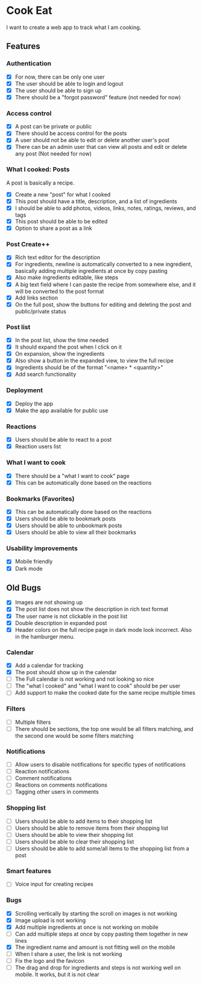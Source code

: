 # Cook Eat

I want to create a web app to track what I am cooking.

## Features

### Authentication

- [x] For now, there can be only one user
- [x] The user should be able to login and logout
- [x] The user should be able to sign up
- [x] There should be a "forgot password" feature (not needed for now)

### Access control

- [x] A post can be private or public
- [x] There should be access control for the posts
- [x] A user should not be able to edit or delete another user's post
- [x] There can be an admin user that can view all posts and edit or delete any post (Not needed for now)

### What I cooked: Posts

A post is basically a recipe.

- [x] Create a new "post" for what I cooked
- [x] This post should have a title, description, and a list of ingredients
- [x] I should be able to add photos, videos, links, notes, ratings, reviews, and tags
- [x] This post should be able to be edited
- [x] Option to share a post as a link

### Post Create++

- [x] Rich text editor for the description
- [x] For ingredients, newline is automatically converted to a new ingredient, basically adding multiple ingredients at once by copy pasting
- [x] Also make ingredients editable, like steps
- [x] A big text field where I can paste the recipe from somewhere else, and it will be converted to the post format
- [x] Add links section
- [x] On the full post, show the buttons for editing and deleting the post and public/private status

### Post list

- [x] In the post list, show the time needed
- [x] It should expand the post when I click on it
- [x] On expansion, show the ingredients
- [x] Also show a button in the expanded view, to view the full recipe
- [x] Ingredients should be of the format "\<name> * \<quantity>"
- [x] Add search functionality

### Deployment

- [x] Deploy the app
- [x] Make the app available for public use

### Reactions

- [x] Users should be able to react to a post
- [x] Reaction users list

### What I want to cook

- [x] There should be a "what I want to cook" page
- [x] This can be automatically done based on the reactions

### Bookmarks (Favorites)

- [x] This can be automatically done based on the reactions
- [x] Users should be able to bookmark posts
- [x] Users should be able to unbookmark posts
- [x] Users should be able to view all their bookmarks

### Usability improvements

- [x] Mobile friendly
- [x] Dark mode

## Old Bugs

- [x] Images are not showing up
- [x] The post list does not show the description in rich text format
- [x] The user name is not clickable in the post list
- [x] Double description in expanded post
- [x] Header colors on the full recipe page in dark mode look incorrect. Also in the hamburger menu.

### Calendar

- [x] Add a calendar for tracking
- [x] The post should show up in the calendar
- [ ] The Full calendar is not working and not looking so nice
- [ ] The "what I cooked" and "what I want to cook" should be per user
- [ ] Add support to make the cooked date for the same recipe multiple times

### Filters

- [ ] Multiple filters
- [ ] There should be sections, the top one would be all filters matching, and the second one would be some filters matching

### Notifications

- [ ] Allow users to disable notifications for specific types of notifications
- [ ] Reaction notifications
- [ ] Comment notifications
- [ ] Reactions on comments notifications
- [ ] Tagging other users in comments

### Shopping list

- [ ] Users should be able to add items to their shopping list
- [ ] Users should be able to remove items from their shopping list
- [ ] Users should be able to view their shopping list
- [ ] Users should be able to clear their shopping list
- [ ] Users should be able to add some/all items to the shopping list from a post

### Smart features

- [ ] Voice input for creating recipes

### Bugs

- [x] Scrolling vertically by starting the scroll on images is not working
- [x] Image upload is not working
- [x] Add multiple ingredients at once is not working on mobile
- [ ] Can add multiple steps at once by copy pasting them together in new lines
- [x] The ingredient name and amount is not fitting well on the mobile
- [ ] When I share a user, the link is not working
- [ ] Fix the logo and the favicon
- [ ] The drag and drop for ingredients and steps is not working well on mobile. It works, but it is not clear
